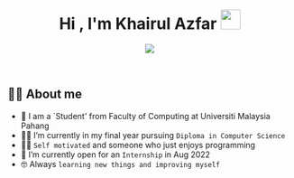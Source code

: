 <h1 align="center">Hi , I'm Khairul Azfar <img src="https://media.giphy.com/media/hvRJCLFzcasrR4ia7z/giphy.gif" width="35"></h1>
<p align="center">
  <a href="https://github.com/DenverCoder1/readme-typing-svg"><img src="https://readme-typing-svg.herokuapp.com?lines=Computer+Science+Student;19%2C+Malaysia&center=true&width=500&height=50"></a>
</p>


<br>

## :sassy_man:  About me
- :school: I am a `Student' from Faculty of Computing at Universiti Malaysia Pahang
- :student: I’m currently in my final year pursuing `Diploma in Computer Science`
- :technologist: `Self motivated` and someone who just enjoys programming
- :thinking: I’m currently open for an `Internship` in Aug 2022
- :nerd_face: Always `learning new things and improving myself`

<br>
